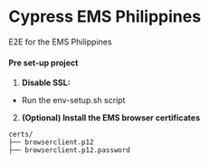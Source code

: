 # Cypress EMS Philippines
E2E for the EMS Philippines

#### Pre set-up project
1) **Disable SSL:** 
* Run the env-setup.sh script

2) **(Optional) Install the EMS browser certificates**
```
certs/
├── browserclient.p12
├── browserclient.p12.password
```
